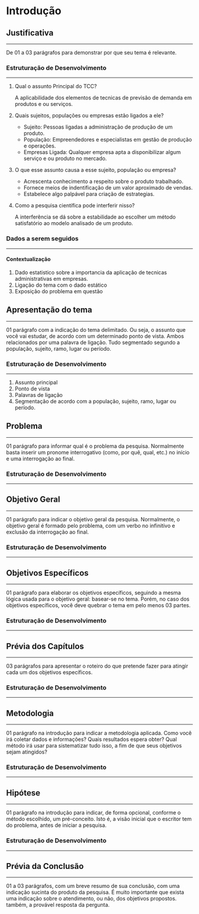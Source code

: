 # Introdução

## Justificativa
---
De 01 a 03 parágrafos para demonstrar por que seu tema é relevante.

### Estruturação de Desenvolvimento
---
 1. Qual o assunto Principal do TCC?

    A aplicabilidade dos elementos de tecnicas de previsão de demanda em produtos e ou serviços.

 2. Quais sujeitos, populações ou empresas estão ligados a ele?
     - Sujeito: Pessoas ligadas a administração de produção de um produto.
     - População: Empreendedores e especialistas em gestão de produção e operações.
     - Empresas Ligada: Qualquer empresa apta a disponibilizar algum serviço e ou produto no mercado.
     
 3. O que esse assunto causa a esse sujeito, população ou empresa?

     - Acrescenta conhecimento a respeito sobre o produto trabalhado.
     - Fornece meios de indentificação de um valor aproximado de vendas.
     - Estabelece algo palpável para criação de estrategias.

 4. Como a pesquisa científica pode interferir nisso?

    A interferência se dá sobre a estabilidade ao escolher um método satisfatório ao modelo analisado de um produto.

### Dados a serem seguidos
---

#### Contextualização

 1. Dado estatistico sobre a importancia da aplicação de tecnicas administrativas em empresas.
 2. Ligação do tema com o dado estático
 3. Exposição do problema em questão

## Apresentação do tema
---
01 parágrafo com a indicação do tema delimitado. Ou seja, o assunto que você vai estudar, de acordo com um determinado ponto de vista. Ambos relacionados por uma palavra de ligação. Tudo segmentado segundo a população, sujeito, ramo, lugar ou período.

### Estruturação de Desenvolvimento
---

 1. Assunto principal
 2. Ponto de vista
 3. Palavras de ligação
 3. Segmentação de acordo com a população, sujeito, ramo, lugar ou período.

## Problema
---
01 parágrafo para informar qual é o problema da pesquisa. Normalmente basta inserir um pronome interrogativo (como, por quê, qual, etc.) no início e uma interrogação ao final.

### Estruturação de Desenvolvimento
---

## Objetivo Geral
---
01 parágrafo para indicar o objetivo geral da pesquisa. Normalmente, o objetivo geral é formado pelo problema, com um verbo no infinitivo e exclusão da interrogação ao final.

### Estruturação de Desenvolvimento
---

## Objetivos Específicos
---
01 parágrafo para elaborar os objetivos específicos, seguindo a mesma lógica usada para o objetivo geral: basear-se no tema. Porém, no caso dos objetivos específicos, você deve quebrar o tema em pelo menos 03 partes.

### Estruturação de Desenvolvimento
---

## Prévia dos Capítulos
---
03 parágrafos para apresentar o roteiro do que pretende fazer para atingir cada um dos objetivos específicos.

### Estruturação de Desenvolvimento
---

## Metodologia
---
01 parágrafo na introdução para indicar a metodologia aplicada. Como você irá coletar dados e informações? Quais resultados espera obter? Qual método irá usar para sistematizar tudo isso, a fim de que seus objetivos sejam atingidos?

### Estruturação de Desenvolvimento
---

## Hipótese
---
01 parágrafo na introdução para indicar, de forma opcional, conforme o método escolhido, um pré-conceito. Isto é, a visão inicial que o escritor tem do problema, antes de iniciar a pesquisa.

### Estruturação de Desenvolvimento
---

## Prévia da Conclusão
---
01 a 03 parágrafos, com um breve resumo de sua conclusão, com uma indicação sucinta do produto da pesquisa. É muito importante que exista uma indicação sobre o atendimento, ou não, dos objetivos propostos. também, a provável resposta da pergunta.